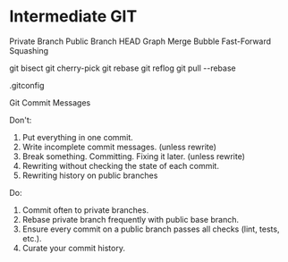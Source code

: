 # Intermediate GIT
Private Branch
Public Branch
HEAD
Graph
Merge Bubble
Fast-Forward
Squashing

git bisect
git cherry-pick
git rebase
git reflog
git pull --rebase

.gitconfig

Git Commit Messages

Don't:
1. Put everything in one commit.
1. Write incomplete commit messages. (unless rewrite)
1. Break something. Committing. Fixing it later. (unless rewrite)
1. Rewriting without checking the state of each commit.
1. Rewriting history on public branches

Do:
1. Commit often to private branches.
1. Rebase private branch frequently with public base branch.
1. Ensure every commit on a public branch passes all checks (lint, tests, etc.).
1. Curate your commit history.
